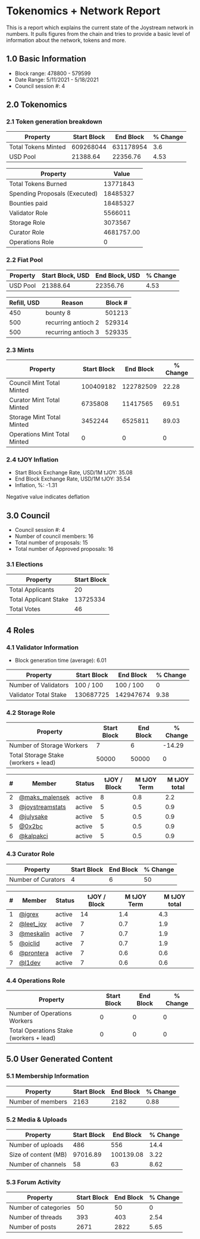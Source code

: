 # Tokenomics + Network Report
This is a report which explains the current state of the Joystream network in numbers. It pulls figures from the chain and tries to provide a basic level of information about the network, tokens and more. 

## 1.0 Basic Information
* Block range: 478800 - 579599
* Date Range: 5/11/2021 - 5/18/2021
* Council session #: 4

## 2.0 Tokenomics
### 2.1 Token generation breakdown
| Property            | Start Block | End Block | % Change |
|---------------------|--------------|--------------|----------|
| Total Tokens Minted |  609268044 | 631178954 | 3.6 |
| USD Pool |  21388.64 | 22356.76 | 4.53 |

| Property            | Value        |
|---------------------|--------------|
| Total Tokens Burned | 13771843 |
| Spending Proposals (Executed) | 18485327 |
| Bounties paid       | 18485327 |
| Validator Role      | 5566011 |
| Storage Role        | 3073567 |
| Curator Role        | 4681757.00 |
| Operations Role     | 0 |

### 2.2 Fiat Pool
| Property            | Start Block, USD | End Block, USD | % Change |
|---------------------|--------------|--------------|----------|
| USD Pool | 21388.64 | 22356.76 | 4.53 |

| Refill, USD | Reason | Block # |
|---------------------|--------------|--------------|
| 450 | bounty 8 | 501213 |
| 500 | recurring antioch 2 | 529314 |
| 500 | recurring antioch 3 | 529335 |


### 2.3 Mints
| Property                    | Start Block           | End Block | % Change |
|-----------------------------|-----------------------|--------------|----------|
| Council Mint Total Minted   | 100409182  | 122782509 |22.28 |
| Curator Mint Total Minted   | 6735808 | 11417565 | 69.51 |
| Storage Mint Total Minted   | 3452244 | 6525811 | 89.03 |
| Operations Mint Total Minted | 0 | 0 | 0 |


### 2.4 tJOY Inflation

* Start Block Exchange Rate, USD/1M tJOY: 35.08
* End Block Exchange Rate, USD/1M tJOY: 35.54
* Inflation, %: -1.31

Negative value indicates deflation

## 3.0 Council
* Council session #: 4
* Number of council members: 16
* Total number of proposals: 15
* Total number of Approved proposals: 16

### 3.1 Elections
| Property                    | Start Block  |
|-----------------------------|--------------|
| Total Applicants            | 20 |
| Total Applicant Stake       | 13725334 |
| Total Votes                 | 46 |

## 4 Roles
### 4.1 Validator Information
* Block generation time (average): 6.01

| Property                   | Start Block | End Block | % Change |
|----------------------------|--------------|--------------|----------|
| Number of Validators       | 100 / 100 | 100 / 100 | 0 |
| Validator Total Stake      | 130687725 | 142947674 | 9.38 |


### 4.2 Storage Role
| Property                | Start Block | End Block | % Change |
|-------------------------|--------------|--------------|----------|
| Number of Storage Workers | 7 | 6 | -14.29 |
| Total Storage Stake (workers + lead) | 50000 | 50000 | 0 |

| # | Member | Status | tJOY / Block | M tJOY Term | M tJOY total |
|--|--|--|--|--|--|
| 2 | [@maks_malensek](https://pioneer.joystreamstats.live/#/members/maks_malensek) | active | 8 | 0.8 | 2.2 |
| 3 | [@joystreamstats](https://pioneer.joystreamstats.live/#/members/joystreamstats) | active | 5 | 0.5 | 0.9 |
| 4 | [@julysake](https://pioneer.joystreamstats.live/#/members/julysake) | active | 5 | 0.5 | 0.9 |
| 5 | [@0x2bc](https://pioneer.joystreamstats.live/#/members/0x2bc) | active | 5 | 0.5 | 0.9 |
| 6 | [@kalpakci](https://pioneer.joystreamstats.live/#/members/kalpakci) | active | 5 | 0.5 | 0.9 |


### 4.3 Curator Role
| Property                | Start Block | End Block | % Change |
|-------------------------|--------------|--------------|----------|
| Number of Curators      | 4 | 6 | 50 |

| # | Member | Status | tJOY / Block | M tJOY Term | M tJOY total |
|--|--|--|--|--|--|
| 1 | [@igrex](https://pioneer.joystreamstats.live/#/members/igrex) | active | 14 | 1.4 | 4.3 |
| 2 | [@leet_joy](https://pioneer.joystreamstats.live/#/members/leet_joy) | active | 7 | 0.7 | 1.9 |
| 3 | [@meskalin](https://pioneer.joystreamstats.live/#/members/meskalin) | active | 7 | 0.7 | 1.9 |
| 5 | [@oiclid](https://pioneer.joystreamstats.live/#/members/oiclid) | active | 7 | 0.7 | 1.9 |
| 6 | [@prontera](https://pioneer.joystreamstats.live/#/members/prontera) | active | 7 | 0.6 | 0.6 |
| 7 | [@l1dev](https://pioneer.joystreamstats.live/#/members/l1dev) | active | 7 | 0.6 | 0.6 |


### 4.4 Operations Role
| Property                | Start Block | End Block | % Change |
|-------------------------|--------------|--------------|----------|
| Number of Operations Workers      | 0 | 0 | 0 |
| Total Operations Stake (workers + lead) | 0 | 0 | 0 |



## 5.0 User Generated Content
### 5.1 Membership Information
| Property          | Start Block | End Block | % Change |
|-------------------|--------------|--------------|----------|
| Number of members | 2163|  2182 | 0.88 |

### 5.2 Media & Uploads
| Property                | Start Block | End Block | % Change |
|-------------------------|--------------|--------------|----------|
| Number of uploads       | 486 | 556  | 14.4 |
| Size of content (MB)    | 97016.89 | 100139.08 | 3.22 |
| Number of channels      | 58 | 63 | 8.62 |

### 5.3 Forum Activity
| Property          | Start Block | End Block | % Change |
|-------------------|--------------|--------------|----------|
| Number of categories | 50 | 50 | 0 |
| Number of threads    | 393 | 403 | 2.54 |
| Number of posts      | 2671 | 2822 | 5.65 |
